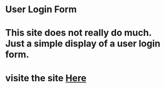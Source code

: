 # User Login Form
# This site does not really do much. Just a simple display of a user login form.
# visite the site <a href = "https://naavemajid.github.io/loginForm/"> Here </a>
